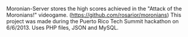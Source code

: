 Moronian-Server stores the high scores achieved in the "Attack of the Moronians!" videogame. (https://github.com/rosarior/moronians)
This project was made during the Puerto Rico Tech Summit hackathon on 6/6/2013.
Uses PHP files, JSON and MySQL.